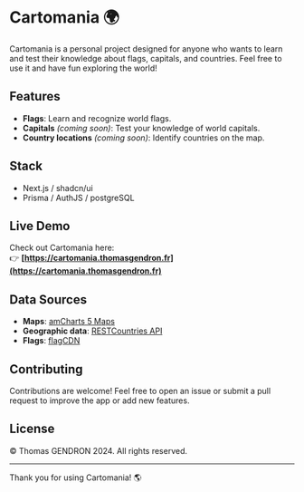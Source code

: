 # Cartomania 🌍

Cartomania is a personal project designed for anyone who wants to learn and test their knowledge about flags, capitals, and countries. Feel free to use it and have fun exploring the world!

## Features

- **Flags**: Learn and recognize world flags.
- **Capitals** _(coming soon)_: Test your knowledge of world capitals.
- **Country locations** _(coming soon)_: Identify countries on the map.

## Stack

- Next.js / shadcn/ui
- Prisma / AuthJS / postgreSQL

## Live Demo

Check out Cartomania here:  
👉 **[https://cartomania.thomasgendron.fr](https://cartomania.thomasgendron.fr)**

## Data Sources

- **Maps**: [amCharts 5 Maps](https://www.amcharts.com/javascript-maps/)
- **Geographic data**: [RESTCountries API](https://github.com/hengkiardo/restcountries)
- **Flags**: [flagCDN](https://flagcdn.com/)

## Contributing

Contributions are welcome! Feel free to open an issue or submit a pull request to improve the app or add new features.

## License

© Thomas GENDRON 2024. All rights reserved.

---

Thank you for using Cartomania! 🌎
